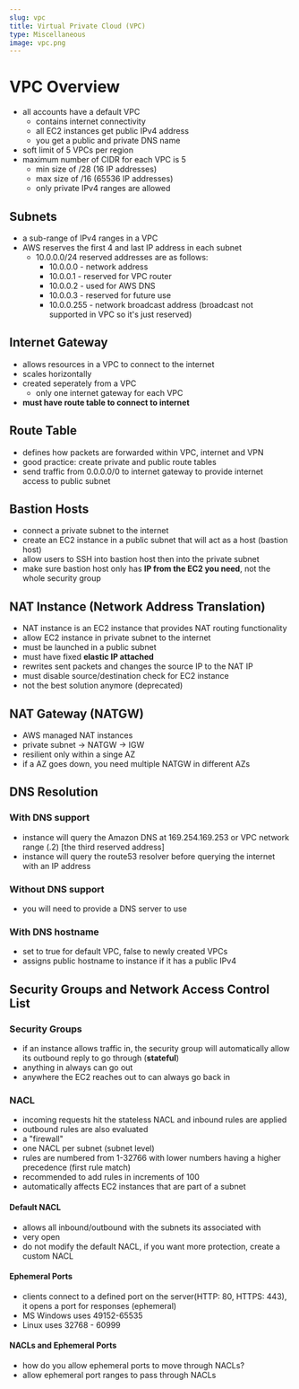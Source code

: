 ```yaml
---
slug: vpc
title: Virtual Private Cloud (VPC)
type: Miscellaneous
image: vpc.png
---
```


# VPC Overview
* all accounts have a default VPC
  * contains internet connectivity
  * all EC2 instances get public IPv4 address
  * you get a public and private DNS name
* soft limit of 5 VPCs per region
* maximum number of CIDR for each VPC is 5
  * min size of /28 (16 IP addresses)
  * max size of /16 (65536 IP addresses)
  * only private IPv4 ranges are allowed

## Subnets
* a sub-range of IPv4 ranges in a VPC
* AWS reserves the first 4 and last IP address in each subnet
  * 10.0.0.0/24 reserved addresses are as follows:
    * 10.0.0.0 - network address
    * 10.0.0.1 - reserved for VPC router
    * 10.0.0.2 - used for AWS DNS
    * 10.0.0.3 - reserved for future use
    * 10.0.0.255 - network broadcast address (broadcast not supported in VPC so it's just reserved)

## Internet Gateway
* allows resources in a VPC to connect to the internet
* scales horizontally
* created seperately from a VPC
  * only one internet gateway for each VPC
* **must have route table to connect to internet**

## Route Table
* defines how packets are forwarded within VPC, internet and VPN
* good practice: create private and public route tables
* send traffic from 0.0.0.0/0 to internet gateway to provide internet access to public subnet

## Bastion Hosts
* connect a private subnet to the internet
* create an EC2 instance in a public subnet that will act as a host (bastion host)
* allow users to SSH into bastion host then into the private subnet
* make sure bastion host only has **IP from the EC2 you need**, not the whole security group

## NAT Instance (Network Address Translation)
* NAT instance is an EC2 instance that provides NAT routing functionality
* allow EC2 instance in private subnet to the internet
* must be launched in a public subnet
* must have fixed **elastic IP attached**
* rewrites sent packets and changes the source IP to the NAT IP
* must disable source/destination check for EC2 instance
* not the best solution anymore (deprecated)

## NAT Gateway (NATGW)
* AWS managed NAT instances
* private subnet -> NATGW -> IGW
* resilient only within a singe AZ
* if a AZ goes down, you need multiple NATGW in different AZs

## DNS Resolution
### With DNS support
* instance will query the Amazon DNS at 169.254.169.253 or VPC network range (.2) [the third reserved address]
* instance will query the route53 resolver before querying the internet with an IP address

### Without DNS support
* you will need to provide a DNS server to use

### With DNS hostname
* set to true for default VPC, false to newly created VPCs
* assigns public hostname to instance if it has a public IPv4

## Security Groups and Network Access Control List
### Security Groups
* if an instance allows traffic in, the security group will automatically allow its outbound reply to go through (**stateful**)
* anything in always can go out
* anywhere the EC2 reaches out to can always go back in

### NACL
* incoming requests hit the stateless NACL and inbound rules are applied
* outbound rules are also evaluated
* a "firewall"
* one NACL per subnet (subnet level)
* rules are numbered from 1-32766 with lower numbers having a higher precedence (first rule match)
* recommended to add rules in increments of 100
* automatically affects EC2 instances that are part of a subnet

#### Default NACL
* allows all inbound/outbound with the subnets its associated with
* very open
* do not modify the default NACL, if you want more protection, create a custom NACL

#### Ephemeral Ports
* clients connect to a defined port on the server(HTTP: 80, HTTPS: 443), it opens a port for responses (ephemeral)
* MS Windows uses 49152-65535
* Linux uses 32768 - 60999

#### NACLs and Ephemeral Ports
* how do you allow ephemeral ports to move through NACLs?
* allow ephemeral port ranges to pass through NACLs

